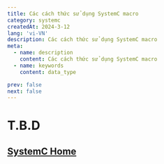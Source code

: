 ```yaml
---
title: Các cách thức sử dụng SystemC macro
category: systemc
createdAt: 2024-3-12
lang: 'vi-VN'
description: Các cách thức sử dụng SystemC macro
meta:
  - name: description
    content: Các cách thức sử dụng SystemC macro
  - name: keywords
    content: data_type

prev: false
next: false
---
```



# T.B.D


## [SystemC Home](/danh-muc/systemc.md)